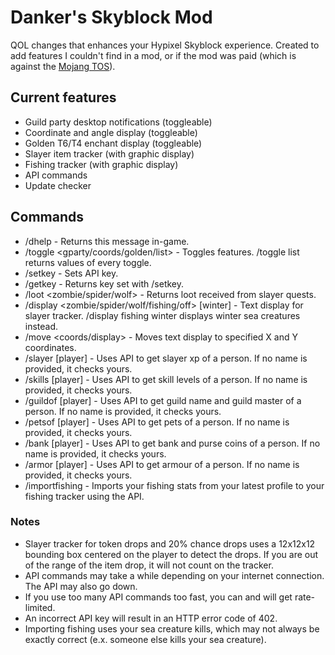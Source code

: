 # Danker's Skyblock Mod
QOL changes that enhances your Hypixel Skyblock experience. Created to add features I couldn't find in a mod, or if the mod was paid (which is against the [Mojang TOS](https://account.mojang.com/documents/commercial_guidelines)).

## Current features
- Guild party desktop notifications (toggleable)
- Coordinate and angle display (toggleable)
- Golden T6/T4 enchant display (toggleable)
- Slayer item tracker (with graphic display)
- Fishing tracker (with graphic display)
- API commands
- Update checker

## Commands
- /dhelp - Returns this message in-game.
- /toggle <gparty/coords/golden/list> - Toggles features. /toggle list returns values of every toggle.
- /setkey <key> - Sets API key.
- /getkey - Returns key set with /setkey.
- /loot <zombie/spider/wolf> - Returns loot received from slayer quests.
- /display <zombie/spider/wolf/fishing/off> [winter] - Text display for slayer tracker. /display fishing winter displays winter sea creatures instead.
- /move <coords/display> <x> <y> - Moves text display to specified X and Y coordinates.
- /slayer [player] - Uses API to get slayer xp of a person. If no name is provided, it checks yours.
- /skills [player] - Uses API to get skill levels of a person. If no name is provided, it checks yours.
- /guildof [player] - Uses API to get guild name and guild master of a person. If no name is provided, it checks yours.
- /petsof [player] - Uses API to get pets of a person. If no name is provided, it checks yours.
- /bank [player] - Uses API to get bank and purse coins of a person. If no name is provided, it checks yours.
- /armor [player] - Uses API to get armour of a person. If no name is provided, it checks yours.
- /importfishing - Imports your fishing stats from your latest profile to your fishing tracker using the API.

### Notes
- Slayer tracker for token drops and 20% chance drops uses a 12x12x12 bounding box centered on the player to detect the drops. If you are out of the range of the item drop, it will not count on the tracker.
- API commands may take a while depending on your internet connection. The API may also go down.
- If you use too many API commands too fast, you can and will get rate-limited.
- An incorrect API key will result in an HTTP error code of 402.
- Importing fishing uses your sea creature kills, which may not always be exactly correct (e.x. someone else kills your sea creature).
